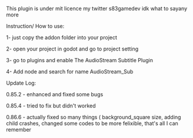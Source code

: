 This plugin is under mit licence
my twitter s83gamedev
idk what to sayany more

Instruction/ How to use:

1- just copy the addon folder into your project

2- open your project in godot and go to project setting

3- go to plugins and enable The AudioStream Subtitle Plugin

4- Add node and search for name AudioStream_Sub

Update Log:

0.85.2 - enhanced and fixed some bugs

0.85.4 - tried to fix but didn't worked

0.86.6 - actually fixed so many things ( background_square size, adding child crashes, changed some codes to be more felixible, that's all I can remember
